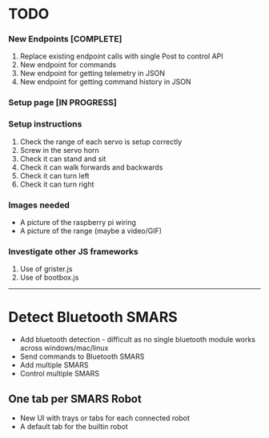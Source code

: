 # TODO

### New Endpoints [COMPLETE]
1. Replace existing endpoint calls with single Post to control API
1. New endpoint for commands
1. New endpoint for getting telemetry in JSON
1. New endpoint for getting command history in JSON


### Setup page [IN PROGRESS]
### Setup instructions

1. Check the range of each servo is setup correctly
1. Screw in the servo horn
1. Check it can stand and sit
1. Check it can walk forwards and backwards
1. Check it can turn left
1. Check it can turn right

### Images needed

* A picture of the raspberry pi wiring
* A picture of the range (maybe a video/GIF)

### Investigate other JS frameworks
1. Use of grister.js
1. Use of bootbox.js
---

# Detect Bluetooth SMARS
* Add bluetooth detection - difficult as no single bluetooth module works across windows/mac/linux
* Send commands to Bluetooth SMARS
* Add multiple SMARS
* Control multiple SMARS

## One tab per SMARS Robot
* New UI with trays or tabs for each connected robot
* A default tab for the builtin robot 
